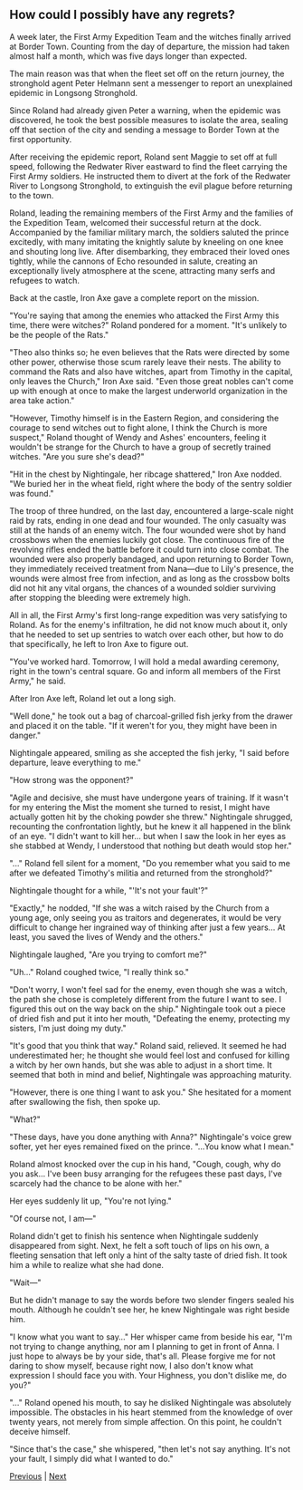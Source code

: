 ## How could I possibly have any regrets?
A week later, the First Army Expedition Team and the witches finally arrived at Border Town. Counting from the day of departure, the mission had taken almost half a month, which was five days longer than expected.



The main reason was that when the fleet set off on the return journey, the stronghold agent Peter Helmann sent a messenger to report an unexplained epidemic in Longsong Stronghold.



Since Roland had already given Peter a warning, when the epidemic was discovered, he took the best possible measures to isolate the area, sealing off that section of the city and sending a message to Border Town at the first opportunity.



After receiving the epidemic report, Roland sent Maggie to set off at full speed, following the Redwater River eastward to find the fleet carrying the First Army soldiers. He instructed them to divert at the fork of the Redwater River to Longsong Stronghold, to extinguish the evil plague before returning to the town.



Roland, leading the remaining members of the First Army and the families of the Expedition Team, welcomed their successful return at the dock. Accompanied by the familiar military march, the soldiers saluted the prince excitedly, with many imitating the knightly salute by kneeling on one knee and shouting long live. After disembarking, they embraced their loved ones tightly, while the cannons of Echo resounded in salute, creating an exceptionally lively atmosphere at the scene, attracting many serfs and refugees to watch.



Back at the castle, Iron Axe gave a complete report on the mission.



"You're saying that among the enemies who attacked the First Army this time, there were witches?" Roland pondered for a moment. "It's unlikely to be the people of the Rats."



"Theo also thinks so; he even believes that the Rats were directed by some other power, otherwise those scum rarely leave their nests. The ability to command the Rats and also have witches, apart from Timothy in the capital, only leaves the Church," Iron Axe said. "Even those great nobles can't come up with enough at once to make the largest underworld organization in the area take action."



"However, Timothy himself is in the Eastern Region, and considering the courage to send witches out to fight alone, I think the Church is more suspect," Roland thought of Wendy and Ashes' encounters, feeling it wouldn't be strange for the Church to have a group of secretly trained witches. "Are you sure she's dead?"



"Hit in the chest by Nightingale, her ribcage shattered," Iron Axe nodded. "We buried her in the wheat field, right where the body of the sentry soldier was found."

The troop of three hundred, on the last day, encountered a large-scale night raid by rats, ending in one dead and four wounded. The only casualty was still at the hands of an enemy witch. The four wounded were shot by hand crossbows when the enemies luckily got close. The continuous fire of the revolving rifles ended the battle before it could turn into close combat. The wounded were also properly bandaged, and upon returning to Border Town, they immediately received treatment from Nana—due to Lily's presence, the wounds were almost free from infection, and as long as the crossbow bolts did not hit any vital organs, the chances of a wounded soldier surviving after stopping the bleeding were extremely high.

All in all, the First Army's first long-range expedition was very satisfying to Roland. As for the enemy's infiltration, he did not know much about it, only that he needed to set up sentries to watch over each other, but how to do that specifically, he left to Iron Axe to figure out.

"You've worked hard. Tomorrow, I will hold a medal awarding ceremony, right in the town's central square. Go and inform all members of the First Army," he said.

After Iron Axe left, Roland let out a long sigh.

"Well done," he took out a bag of charcoal-grilled fish jerky from the drawer and placed it on the table. "If it weren't for you, they might have been in danger."

Nightingale appeared, smiling as she accepted the fish jerky, "I said before departure, leave everything to me."

"How strong was the opponent?"

"Agile and decisive, she must have undergone years of training. If it wasn't for my entering the Mist the moment she turned to resist, I might have actually gotten hit by the choking powder she threw." Nightingale shrugged, recounting the confrontation lightly, but he knew it all happened in the blink of an eye. "I didn't want to kill her... but when I saw the look in her eyes as she stabbed at Wendy, I understood that nothing but death would stop her."



"..." Roland fell silent for a moment, "Do you remember what you said to me after we defeated Timothy's militia and returned from the stronghold?"



Nightingale thought for a while, "'It's not your fault'?"



"Exactly," he nodded, "If she was a witch raised by the Church from a young age, only seeing you as traitors and degenerates, it would be very difficult to change her ingrained way of thinking after just a few years... At least, you saved the lives of Wendy and the others."



Nightingale laughed, "Are you trying to comfort me?"



"Uh..." Roland coughed twice, "I really think so."



"Don't worry, I won't feel sad for the enemy, even though she was a witch, the path she chose is completely different from the future I want to see. I figured this out on the way back on the ship." Nightingale took out a piece of dried fish and put it into her mouth, "Defeating the enemy, protecting my sisters, I'm just doing my duty."



"It's good that you think that way." Roland said, relieved. It seemed he had underestimated her; he thought she would feel lost and confused for killing a witch by her own hands, but she was able to adjust in a short time. It seemed that both in mind and belief, Nightingale was approaching maturity.



"However, there is one thing I want to ask you." She hesitated for a moment after swallowing the fish, then spoke up.



"What?"



"These days, have you done anything with Anna?" Nightingale's voice grew softer, yet her eyes remained fixed on the prince. "…You know what I mean."



Roland almost knocked over the cup in his hand, "Cough, cough, why do you ask… I've been busy arranging for the refugees these past days, I've scarcely had the chance to be alone with her."



Her eyes suddenly lit up, "You're not lying."



"Of course not, I am—"



Roland didn't get to finish his sentence when Nightingale suddenly disappeared from sight. Next, he felt a soft touch of lips on his own, a fleeting sensation that left only a hint of the salty taste of dried fish. It took him a while to realize what she had done.



"Wait—"



But he didn't manage to say the words before two slender fingers sealed his mouth. Although he couldn't see her, he knew Nightingale was right beside him.



"I know what you want to say…" Her whisper came from beside his ear, "I'm not trying to change anything, nor am I planning to get in front of Anna. I just hope to always be by your side, that's all. Please forgive me for not daring to show myself, because right now, I also don't know what expression I should face you with. Your Highness, you don't dislike me, do you?"



"…" Roland opened his mouth, to say he disliked Nightingale was absolutely impossible. The obstacles in his heart stemmed from the knowledge of over twenty years, not merely from simple affection. On this point, he couldn't deceive himself.



"Since that's the case," she whispered, "then let's not say anything. It's not your fault, I simply did what I wanted to do."





[Previous](CH0237.md) | [Next](CH0239.md)

